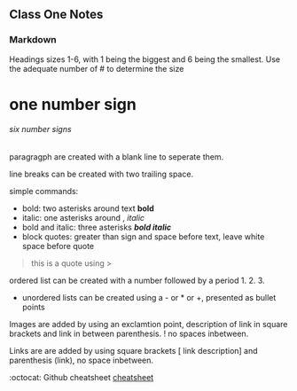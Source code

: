 ## Class One Notes

### Markdown

Headings sizes 1-6, with 1 being the biggest and 6 being the smallest. Use the adequate number of # to determine the size 

# one number sign 
###### six number signs

paragragph are created with a blank line to seperate them. 

line breaks can be created with two trailing space. 

simple commands:

- bold: two asterisks around text **bold**
- italic: one asterisks around , *italic* 
- bold and italic: three asterisks ***bold italic***
- block quotes: greater than sign and space before text, leave white space before quote

> this is a quote using >


ordered list can be created with a number followed by a period
1.
2.
3.

- unordered lists can be created using a - or * or +, presented as bullet points

Images are added by using an exclamtion point, description of link in square brackets and link in between parenthesis. ! []() no spaces inbetween.

Links are are added by using square brackets [ link description] and parenthesis (link), no space inbetween.


:octocat: Github cheatsheet [cheatsheet](https://docs.github.com/en/get-started/writing-on-github/getting-started-with-writing-and-formatting-on-github/basic-writing-and-formatting-syntax) 
